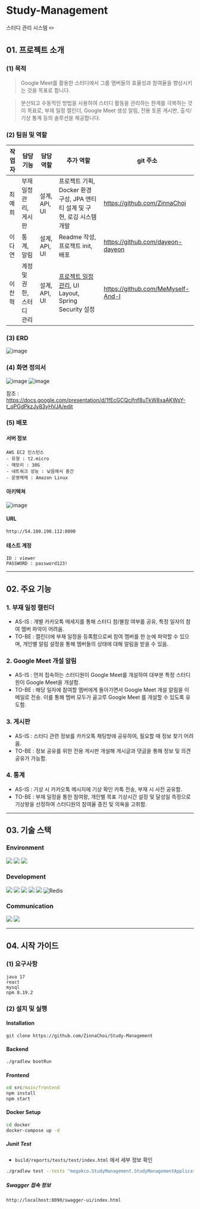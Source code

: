 # Study-Management

스터디 관리 시스템 ✏️

## 01. 프로젝트 소개

### (1) 목적

> Google Meet를 활용한 스터디에서 그룹 멤버들의 효율성과 참여율을 향상시키는 것을 목표로 합니다.

> 분산되고 수동적인 방법을 사용하여 스터디 활동을 관리하는 한계를 극복하는 것이 목표로, 부재 일정 캘린더, Google Meet 생성 알림, 전용 토론 게시판, 출석/기상 통계 등의 솔루션을 제공합니다.

### (2) 팀원 및 역할

| 작업자 | 담당 기능                 | 담당 역할     | 추가 역할                                                                                                                                                     | git 주소                          |
| ------ | ------------------------- | ------------- | ------------------------------------------------------------------------------------------------------------------------------------------------------------- | --------------------------------- |
| 최예희 | 부재일정 관리, 게시판     | 설계, API, UI | 프로젝트 기획, Docker 환경 구성, JPA 엔티티 설계 및 구현, 로깅 시스템 개발                                                                                    | https://github.com/ZinnaChoi      |
| 이다연 | 통계, 알림                | 설계, API, UI | Readme 작성, 프로젝트 init, 배포                                                                                                                              | https://github.com/dayeon-dayeon  |
| 이찬혁 | 계정 및 권한, 스터디 관리 | 설계, API, UI | [프로젝트 일정 관리](https://docs.google.com/spreadsheets/d/1VXsirwc0Vpu-1I1Nq3qSeFSSbDZcV-1SRO0ZoidfiSI/edit#gid=148490993), UI Layout, Spring Security 설정 | https://github.com/MeMyself-And-I |

### (3) ERD

![image](https://github.com/ZinnaChoi/Study-Management/assets/73517372/dc938b1b-1a33-4658-be7e-57a08abfd4ad)

### (4) 화면 정의서

![image](https://github.com/ZinnaChoi/Study-Management/assets/73517372/7b3d01d8-f9ae-46cd-979b-3f0a3ccf0ae9)
![image](https://github.com/ZinnaChoi/Study-Management/assets/73517372/72e99447-b4ec-485c-82c3-6c15586a2228)

참조 : https://docs.google.com/presentation/d/1fEcGCQcjfnf8uTkW8xaAKWsY-t_qPGdPkzJy83yHVJA/edit

### (5) 배포

#### 서버 정보

```
AWS EC2 인스턴스
- 유형 : t2.micro
- 메모리 : 30G
- 네트워크 성능 : 낮음에서 중간
- 운영체제 : Amazon Linux
```

#### 아키텍쳐

![image](https://github.com/ZinnaChoi/Study-Management/assets/73517372/91ed8074-57de-455d-95bc-a277a1027536)

#### URL

```
http://54.180.198.112:8090
```

#### 테스트 계정

```
ID : viewer
PASSWORD : password123!
```

---

## 02. 주요 기능

### 1. 부재 일정 캘린더

- AS-IS : 개별 카카오톡 메세지를 통해 스터디 참/불참 여부를 공유, 특정 일자의 참여 멤버 파악이 어려움.
- TO-BE : 캘린더에 부재 일정을 등록함으로써 참여 멤버를 한 눈에 파악할 수 있으며, 개인별 알림 설정을 통해 멤버들의 상태에 대해 알림을 받을 수 있음.

### 2. Google Meet 개설 알림

- AS-IS : 먼저 접속하는 스터디원이 Google Meet를 개설하여 대부분 특정 스터디원이 Google Meet을 개설함.
- TO-BE : 해당 일자에 참여할 멤버에게 돌아가면서 Google Meet 개설 알림을 이메일로 전송. 이를 통해 멤버 모두가 골고루 Google Meet 를 개설할 수 있도록 유도함.

### 3. 게시판

- AS-IS : 스터디 관련 정보를 카카오톡 채팅방에 공유하여, 필요할 때 정보 찾기 어려움.
- TO-BE : 정보 공유를 위한 전용 게시판 개설해 게시글과 댓글을 통해 정보 및 의견 공유가 가능함.

### 4. 통계

- AS-IS : 기상 시 카카오톡 메시지에 기상 확인 카톡 전송, 부재 시 사전 공유함.
- TO-BE : 부재 일정을 통한 참여왕, 개인별 목표 기상시간 설정 및 달성일 측정으로 기상왕을 선정하여 스터디원의 참여율 증진 및 의욕을 고취함.

---

## 03. 기술 스택

### Environment

<img src="https://img.shields.io/badge/Visual Studio Code-007ACC?style=for-the-badge&logo=Visual Studio Code&logoColor=white"> <img src="https://img.shields.io/badge/Git-F05032?style=for-the-badge&logo=Git&logoColor=white"> <img src="https://img.shields.io/badge/GitHub-181717?style=for-the-badge&logo=GitHub&logoColor=white">

### Development

<img src="https://img.shields.io/badge/Spring Boot-6DB33F?style=for-the-badge&logo=Spring Boot&logoColor=white"> <img src="https://img.shields.io/badge/Java-437291?style=for-the-badge&logo=OpenJDK&logoColor=white"> <img src="https://img.shields.io/badge/React-61DAFB?style=for-the-badge&logo=React&logoColor=white"> <img src="https://img.shields.io/badge/Docker-2496ED?style=for-the-badge&logo=Docker&logoColor=white"> <img src="https://img.shields.io/badge/MySQL-39477F?style=for-the-badge&logo=mysql&logoColor=white"> <img alt="Redis" src ="https://img.shields.io/badge/Redis-DC382D.svg?&style=for-the-badge&logo=Redis&logoColor=white"/>

### Communication

<img src="https://img.shields.io/badge/Google Drive-4285F4?style=for-the-badge&logo=Google Drive&logoColor=white"> <img src="https://img.shields.io/badge/Google Meet-00897B?style=for-the-badge&logo=Google Meet&logoColor=white">

---

## 04. 시작 가이드

### (1) 요구사항

```
java 17
react
mysql
npm 8.19.2
```

### (2) 설치 및 실행

#### Installation

```
git clone https://github.com/ZinnaChoi/Study-Management
```

#### Backend

```bash
./gradlew bootRun
```

#### Frontend

```cmd
cd src/main/frontend
npm install
npm start
```

#### Docker Setup

```cmd
cd docker
docker-compose up -d
```

##### Junit Test

- `build/reports/tests/test/index.html` 에서 세부 정보 확인

```bash
./gradlew test --tests "mogakco.StudyManagement.StudyManagementApplicationTests"
```

##### Swagger 접속 정보

```
http://localhost:8090/swagger-ui/index.html
```
